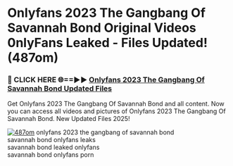 # Onlyfans 2023 The Gangbang Of Savannah Bond Original Videos 0nlyFans Leaked - Files Updated! (487om)

<h3>🔴 CLICK HERE 🌐==►► <a href="https://tinyurl.com/2jnfzry5" rel="nofollow">Onlyfans 2023 The Gangbang Of Savannah Bond Updated Files</a></h3>

Get Onlyfans 2023 The Gangbang Of Savannah Bond and all content. Now you can access all videos and pictures of Onlyfans 2023 The Gangbang Of Savannah Bond. New Updated Files 2025!

[![487om](https://i.imgur.com/GyGTBgg.gif)](https://tinyurl.com/2jnfzry5)
onlyfans 2023 the gangbang of savannah bond<br>
savannah bond onlyfans leaks<br>
savannah bond leaked onlyfans<br>
savannah bond onlyfans porn